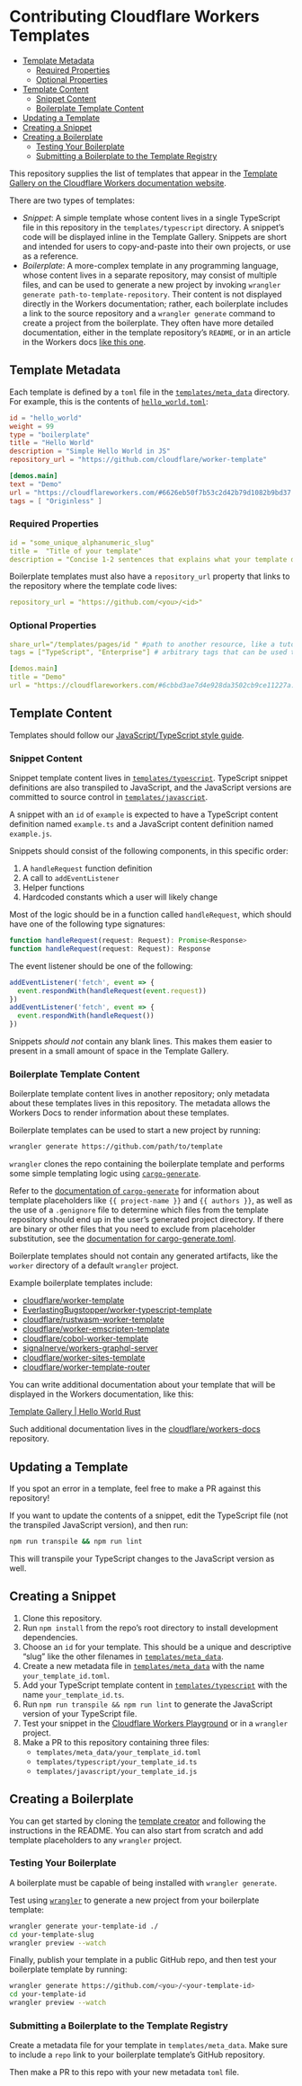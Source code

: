 # Contributing Cloudflare Workers Templates

- [Template Metadata](#template-metadata)
  - [Required Properties](#required-properties)
  - [Optional Properties](#optional-properties)
- [Template Content](#template-content)
  - [Snippet Content](#snippet-content)
  - [Boilerplate Template Content](#boilerplate-template-content)
- [Updating a Template](#updating-a-template)
- [Creating a Snippet](#creating-a-snippet)
- [Creating a Boilerplate](#creating-a-boilerplate)
  - [Testing Your Boilerplate](#testing-your-boilerplate)
  - [Submitting a Boilerplate to the Template Registry](#submitting-a-boilerplate-to-the-template-registry)

This repository supplies the list of templates that appear in the [Template Gallery on the Cloudflare Workers documentation website](https://developers.cloudflare.com/workers/templates/).

There are two types of templates:

- *Snippet*: A simple template whose content lives in a single TypeScript file in this repository in the `templates/typescript` directory. A snippet’s code will be displayed inline in the Template Gallery. Snippets are short and intended for users to copy-and-paste into their own projects, or use as a reference.
- *Boilerplate*: A more-complex template in any programming language, whose content lives in a separate repository, may consist of multiple files, and can be used to generate a new project by invoking `wrangler generate path-to-template-repository`. Their content is not displayed directly in the Workers documentation; rather, each boilerplate includes a link to the source repository and a `wrangler generate` command to create a project from the boilerplate. They often have more detailed documentation, either in the template repository’s `README`, or in an article in the Workers docs [like this one](https://github.com/cloudflare/workers-docs/blob/master/workers-docs/src/content/templates/pages/graphql_server.md).

## Template Metadata

Each template is defined by a `toml` file in the [`templates/meta_data`](./templates/meta_data) directory. For example, this is the contents of [`hello_world.toml`](https://github.com/cloudflare/template-registry/blob/f2a21ff87a4f9c60ce1d426e9e8d2e6807b786fd/templates/meta_data/hello_world.toml#L1-L11):

```toml
id = "hello_world"
weight = 99
type = "boilerplate"
title = "Hello World"
description = "Simple Hello World in JS"
repository_url = "https://github.com/cloudflare/worker-template"

[demos.main]
text = "Demo"
url = "https://cloudflareworkers.com/#6626eb50f7b53c2d42b79d1082b9bd37:https://tutorial.cloudflareworkers.com"
tags = [ "Originless" ]
```

### Required Properties

```yaml
id = "some_unique_alphanumeric_slug"
title =  "Title of your template"
description = "Concise 1-2 sentences that explains what your template does"
```

Boilerplate templates must also have a `repository_url` property that links to the repository where the template code lives:

```yaml
repository_url = "https://github.com/<you>/<id>"
```

### Optional Properties

```yaml
share_url="/templates/pages/id " #path to another resource, like a tutorial, that will be displayed alongside the template
tags = ["TypeScript", "Enterprise"] # arbitrary tags that can be used to filter templates in the Template Gallery

[demos.main]
title = "Demo"
url = "https://cloudflareworkers.com/#6cbbd3ae7d4e928da3502cb9ce11227a:https://tutorial.cloudflareworkers.com/foo" # a live demo of your code
```

## Template Content

Templates should follow our [JavaScript/TypeScript style guide](./style/javascript.md).

### Snippet Content

Snippet template content lives in [`templates/typescript`](./templates/typescript). TypeScript snippet definitions are also transpiled to JavaScript, and the JavaScript versions are committed to source control in [`templates/javascript`](./templates/javascript).

A snippet with an `id` of `example` is expected to have a TypeScript content definition named `example.ts` and a JavaScript content definition named `example.js`.

Snippets should consist of the following components, in this specific order:

1. A `handleRequest` function definition
2. A call to `addEventListener`
3. Helper functions
4. Hardcoded constants which a user will likely change

Most of the logic should be in a function called `handleRequest`, which should have one of the following type signatures:

```typescript
function handleRequest(request: Request): Promise<Response>
function handleRequest(request: Request): Response
```

The event listener should be one of the following:

```typescript
addEventListener('fetch', event => {
  event.respondWith(handleRequest(event.request))
})
addEventListener('fetch', event => {
  event.respondWith(handleRequest())
})
```

Snippets *should not* contain any blank lines. This makes them easier to present in a small amount of space in the Template Gallery.

### Boilerplate Template Content

Boilerplate template content lives in another repository; only metadata about these templates lives in this repository. The metadata allows the Workers Docs to render information about these templates.

Boilerplate templates can be used to start a new project by running:

```bash
wrangler generate https://github.com/path/to/template
```

`wrangler` clones the repo containing the boilerplate template and performs some simple templating logic using [`cargo-generate`](https://github.com/ashleygwilliams/cargo-generate).

Refer to the [documentation of `cargo-generate`](https://github.com/ashleygwilliams/cargo-generate/blob/master/README.md) for information about template placeholders like `{{ project-name }}` and `{{ authors }}`, as well as the use of a `.genignore` file to determine which files from the template repository should end up in the user’s generated project directory. If there are binary or other files that you need to exclude from placeholder substitution, see the [documentation for cargo-generate.toml](https://github.com/ashleygwilliams/cargo-generate#include--exclude).

Boilerplate templates should not contain any generated artifacts, like the `worker` directory of a default `wrangler` project.

Example boilerplate templates include:

* [cloudflare/worker-template](https://github.com/cloudflare/worker-template)
* [EverlastingBugstopper/worker-typescript-template](https://github.com/EverlastingBugstopper/worker-typescript-template)
* [cloudflare/rustwasm-worker-template](https://github.com/cloudflare/rustwasm-worker-template)
* [cloudflare/worker-emscripten-template](https://github.com/cloudflare/worker-emscripten-template)
* [cloudflare/cobol-worker-template](https://github.com/cloudflare/cobol-worker-template)
* [signalnerve/workers-graphql-server](https://github.com/signalnerve/workers-graphql-server)
* [cloudflare/worker-sites-template](https://github.com/cloudflare/worker-sites-template)
* [cloudflare/worker-template-router](https://github.com/cloudflare/worker-template-router)

You can write additional documentation about your template that will be displayed in the Workers documentation, like this:

[Template Gallery | Hello World Rust](https://developers.cloudflare.com/workers/templates/pages/hello_world_rust)

Such additional documentation lives in the [cloudflare/workers-docs](https://github.com/cloudflare/workers-docs/) repository.

## Updating a Template

If you spot an error in a template, feel free to make a PR against this repository!

If you want to update the contents of a snippet, edit the TypeScript file (not the transpiled JavaScript version), and then run:

```bash
npm run transpile && npm run lint
```

This will transpile your TypeScript changes to the JavaScript version as well.

## Creating a Snippet

1. Clone this repository.
2. Run `npm install` from the repo’s root directory to install development dependencies.
3. Choose an `id` for your template. This should be a unique and descriptive “slug” like the other filenames in [`templates/meta_data`](./templates/meta_data).
4. Create a new metadata file in [`templates/meta_data`](./templates/meta_data) with the name `your_template_id.toml`.
5. Add your TypeScript template content in [`templates/typescript`](./templates/typescript) with the name `your_template_id.ts`.
6. Run `npm run transpile && npm run lint` to generate the JavaScript version of your TypeScript file.
7. Test your snippet in the [Cloudflare Workers Playground](https://cloudflareworkers.com/) or in a `wrangler` project.
8. Make a PR to this repository containing three files:
   - `templates/meta_data/your_template_id.toml`
   - `templates/typescript/your_template_id.ts`
   - `templates/javascript/your_template_id.js`

## Creating a Boilerplate

You can get started by cloning the [template creator](https://github.com/victoriabernard92/workers-template-creator) and following the instructions in the README. You can also start from scratch and add template placeholders to any `wrangler` project.

### Testing Your Boilerplate

A boilerplate must be capable of being installed with `wrangler generate`.

Test using [`wrangler`](https://github.com/cloudflare/wrangler) to generate a new project from your boilerplate template:

```bash
wrangler generate your-template-id ./
cd your-template-slug
wrangler preview --watch
```

Finally, publish your template in a public GitHub repo, and then test your boilerplate template by running:

```bash
wrangler generate https://github.com/<you>/<your-template-id>
cd your-template-id
wrangler preview --watch
```

### Submitting a Boilerplate to the Template Registry

Create a metadata file for your template in `templates/meta_data`. Make sure to include a `repo` link to your boilerplate template’s GitHub repository.

Then make a PR to this repo with your new metadata `toml` file.
